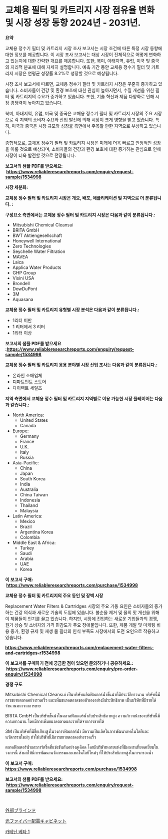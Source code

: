 <p><h1>교체용 필터 및 카트리지 시장 점유율 변화 및 시장 성장 동향 2024년 - 2031년.</h1></p><p><strong>요약</strong></p>
<p><p>교체용 정수기 필터 및 카트리지 시장 조사 보고서는 시장 조건에 따른 특정 시장 동향에 대한 정보를 제공합니다. 이 시장 조사 보고서는 대상 시장이 전체적으로 어떻게 변화하고 있는지에 대한 간략한 개요를 제공합니다. 또한, 북미, 아태지역, 유럽, 미국 및 중국의 지리적 분포에 대해 자세히 설명합니다. 예측 기간 동안 교체용 정수기 필터 및 카트리지 시장은 연평균 성장률 8.2%로 성장할 것으로 예상됩니다.</p><p>시장 조사 보고서에 따르면, 교체용 정수기 필터 및 카트리지 시장은 꾸준히 증가하고 있습니다. 소비자들이 건강 및 환경 보호에 대한 관심이 높아지면서, 수질 개선을 위한 필터 및 카트리지의 수요가 증가하고 있습니다. 또한, 기술 혁신과 제품 다양화로 인해 시장 경쟁력이 높아지고 있습니다.</p><p>북미, 아태지역, 유럽, 미국 및 중국은 교체용 정수기 필터 및 카트리지 시장의 주요 시장으로 각 지역의 소비자 수요와 산업 발전에 의해 시장이 크게 영향을 받고 있습니다. 특히, 미국과 중국은 시장 규모와 성장률 측면에서 주목할 만한 지역으로 부상하고 있습니다.</p><p>종합적으로, 교체용 정수기 필터 및 카트리지 시장은 미래에 더욱 빠르고 안정적인 성장을 이룰 것으로 예상되며, 소비자들의 건강과 환경 보호에 대한 증가하는 관심으로 인해 시장이 더욱 발전할 것으로 전망됩니다.</p></p>
<p><strong>보고서의 샘플 PDF를 받으세요: &nbsp;<a href="https://www.reliableresearchreports.com/enquiry/request-sample/1534998">https://www.reliableresearchreports.com/enquiry/request-sample/1534998</a></strong></p>
<p><strong>시장 세분화:</strong></p>
<p><strong> 교체용 정수 필터 및 카트리지 시장은 개요, 배포, 애플리케이션 및 지역으로 더 분류됩니다. :</strong></p>
<p><strong>구성요소 측면에서는 교체용 정수 필터 및 카트리지 시장은 다음과 같이 분류됩니다.:</strong></p>
<p><ul><li>Mitsubishi Chemical Cleansui</li><li>BRITA GmbH</li><li>BWT Aktiengesellschaft</li><li>Honeywell International</li><li>Zero Technologies</li><li>Seychelle Water Filtration</li><li>MAVEA</li><li>Laica</li><li>Applica Water Products</li><li>GHP Group</li><li>Visini USA</li><li>Brondell</li><li>DowDuPont</li><li>3M</li><li>Aquasana</li></ul></p>
<p><strong> 교체용 정수 필터 및 카트리지 유형별 시장 분석은 다음과 같이 분류됩니다.:</strong></p>
<p><ul><li>1리터 미만</li><li>1 리터에서 3 리터</li><li>1리터 이상</li></ul></p>
<p><strong>보고서의 샘플 PDF를 받으세요 :<a href="https://www.reliableresearchreports.com/enquiry/request-sample/1534998">https://www.reliableresearchreports.com/enquiry/request-sample/1534998</a></strong></p>
<p><strong> 교체용 정수 필터 및 카트리지 응용 분야별 시장 산업 조사는 다음과 같이 분류됩니다.:</strong></p>
<p><ul><li>온라인 소매업체</li><li>디파트먼트 스토어</li><li>다이렉트 세일즈</li></ul></p>
<p><strong>지역 측면에서 교체용 정수 필터 및 카트리지 지역별로 이용 가능한 시장 플레이어는 다음과 같습니다.:</strong></p>
<p><ul>
    <li>
        North America:
        <ul>
            <li>United States</li>
            <li>Canada</li>
        </ul>
    </li>
    <li>
        Europe:
        <ul>
            <li>Germany</li>
            <li>France</li>
            <li>U.K.</li>
            <li>Italy</li>
            <li>Russia</li>
        </ul>
    </li>
    <li>
        Asia-Pacific:
        <ul>
            <li>China</li>
            <li>Japan</li>
            <li>South Korea</li>
            <li>India</li>
            <li>Australia</li>
            <li>China Taiwan</li>
            <li>Indonesia</li>
            <li>Thailand</li>
            <li>Malaysia</li>
        </ul>
    </li>
    <li>
        Latin America:
        <ul>
            <li>Mexico</li>
            <li>Brazil</li>
            <li>Argentina Korea</li>
            <li>Colombia</li>
        </ul>
    </li>
    <li>
        Middle East & Africa:
        <ul>
            <li>Turkey</li>
            <li>Saudi</li>
            <li>Arabia</li>
            <li>UAE</li>
            <li>Korea</li>
        </ul>
    </li>
    </ul></p>
<p><strong>이 보고서 구매: &nbsp;<a href="https://www.reliableresearchreports.com/purchase/1534998">https://www.reliableresearchreports.com/purchase/1534998</a></strong></p>
<p><strong>교체용 정수 필터 및 카트리지의 주요 동인 및 장벽 시장</strong></p>
<p><p>Replacement Water Filters & Cartridges 시장의 주요 기동 요인은 소비자들의 증가하는 건강 의식과 새로운 기술의 도입에 있습니다. 불순물 제거 및 물의 맛 개선을 위해 이 제품들이 인기를 끌고 있습니다. 하지만, 시장에 진입하는 새로운 기업들과의 경쟁, 원가 상승 및 소비자의 가격 민감도가 주요 장애물입니다. 또한, 제품 개발 및 마케팅 비용 증가, 환경 규제 및 재생 물 필터의 인식 부족도 시장에서의 도전 요인으로 작용하고 있습니다.</p></p>
<p><strong><a href="https://www.reliableresearchreports.com/replacement-water-filters-and-cartridges-r1534998">https://www.reliableresearchreports.com/replacement-water-filters-and-cartridges-r1534998</a></strong></p>
<p><strong>이 보고서를 구매하기 전에 궁금한 점이 있으면 문의하거나 공유하세요.: &nbsp;<a href="https://www.reliableresearchreports.com/enquiry/pre-order-enquiry/1534998">https://www.reliableresearchreports.com/enquiry/pre-order-enquiry/1534998</a></strong></p>
<p><strong>경쟁 구도</strong></p>
<p><p>Mitsubishi Chemical Cleansui เป็นบริษัทผลิตฟิลเตอร์น้ำชั้นนำที่มีประวัติยาวนาน บริษัทนี้มีการขยายตลาดอย่างรวดเร็ว และเพิ่มขนาดตลาดของตัวเองอย่างมีประสิทธิภาพ เป็นบริษัทที่มีรายได้จำนวนมากจากการขาย</p><p>BRITA GmbH เป็นบริษัทชั้นนำในตลาดฟิลเตอร์น้ำกับประสิทธิภาพสูง ความก้าวหน้าของบริษัทนี้มีความยาวนาน โดยมีการเพิ่มขนาดตลาดและรายได้จากการขายได้</p><p>3M เป็นบริษัทที่มีชื่อเสียงสูงในวงการฟิลเตอร์น้ำ มีความเป็นเลิศในการพัฒนาเทคโนโลยีและนวัตกรรมใหม่ๆ ทำให้บริษัทนี้มีการขยายตลาดอย่างรวดเร็ว</p><p>ตลาดฟิลเตอร์น้ำและการ์ตริ้ดที่แข่งขันกันอย่างดุเดือด โดยมีบริษัทหลายแห่งที่มีผลงานที่ยอดเยี่ยมในวงการนี้ ส่งผลให้มีการพัฒนานวัตกรรมและเทคโนโลยีใหม่ๆ ที่ให้ประสิทธิภาพสูงในการกรองน้ำ</p></p>
<p><strong>이 보고서 구매: &nbsp; <a href="https://www.reliableresearchreports.com/purchase/1534998">https://www.reliableresearchreports.com/purchase/1534998</a></strong></p>
<p><strong>보고서의 샘플 PDF를 받으세요: &nbsp;<a href="https://www.reliableresearchreports.com/enquiry/request-sample/1534998">https://www.reliableresearchreports.com/enquiry/request-sample/1534998</a></strong><strong></strong></p>
<p>&nbsp;</p>
<p><p><a href="https://medium.com/@nicolaseller56452023/%E5%A4%96%E9%83%A8%E3%83%96%E3%83%A9%E3%82%A4%E3%83%B3%E3%83%89%E5%B8%82%E5%A0%B4-%E3%82%BF%E3%82%A4%E3%83%97-%E3%82%A2%E3%83%97%E3%83%AA%E3%82%B1%E3%83%BC%E3%82%B7%E3%83%A7%E3%83%B3-%E3%81%8A%E3%82%88%E3%81%B3%E5%9C%B0%E7%90%86%E3%81%AB%E3%82%88%E3%82%8B%E5%8C%85%E6%8B%AC%E7%9A%84%E8%A9%95%E4%BE%A1-8901c4e17519">外部ブラインド</a></p><p><a href="https://medium.com/@queenlitle19361/fiber-optical-distribution-cabinet-market-size-and-market-trends-%E5%AE%8C%E5%85%A8%E3%81%AA%E6%A5%AD%E7%95%8C%E6%A6%82%E8%A6%B3-2024%E5%B9%B4%E3%81%8B%E3%82%892031%E5%B9%B4%E3%81%BE%E3%81%A7-760259400eac">光ファイバー配電キャビネット</a></p><p><a href="https://medium.com/@fly879567/%EC%B9%B4%ED%85%8C%EB%8B%8C-%EB%B2%A0%ED%83%80-1-%EC%8B%9C%EC%9E%A5-%EC%A0%90%EC%9C%A0%EC%9C%A8-%EC%A7%84%ED%99%94-%EB%B0%8F-%EC%8B%9C%EC%9E%A5-%EC%84%B1%EC%9E%A5-%EC%B6%94%EC%84%B8-2024-2031%EB%85%84-3b900c52ac64">카테닌 베타 1</a></p></p>